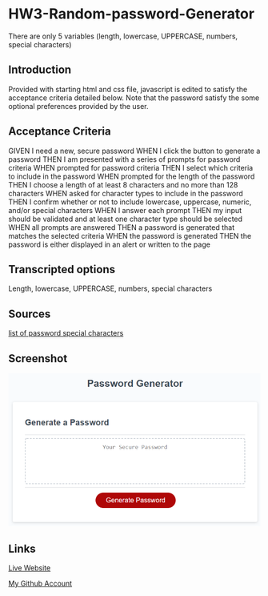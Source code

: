 # HW3-Random-password-Generator
There are only 5 variables (length, lowercase, UPPERCASE, numbers, special characters)

## Introduction
Provided with starting html and css file, javascript is edited to satisfy the acceptance criteria detailed below. 
Note that the password satisfy the some optional preferences provided by the user.

## Acceptance Criteria

GIVEN I need a new, secure password
WHEN I click the button to generate a password
THEN I am presented with a series of prompts for password criteria
WHEN prompted for password criteria
THEN I select which criteria to include in the password
WHEN prompted for the length of the password
THEN I choose a length of at least 8 characters and no more than 128 characters
WHEN asked for character types to include in the password
THEN I confirm whether or not to include lowercase, uppercase, numeric, and/or special characters
WHEN I answer each prompt
THEN my input should be validated and at least one character type should be selected
WHEN all prompts are answered
THEN a password is generated that matches the selected criteria
WHEN the password is generated
THEN the password is either displayed in an alert or written to the page

## Transcripted options

Length, lowercase, UPPERCASE, numbers, special characters

## Sources

[list of password special characters](https://www.owasp.org/index.php/Password_special_characters)



## Screenshot

![The Password Generator application displays a red button to "Generate Password".](./Assets/Screenshot.png)

## Links

[Live Website](https://hongnodie.github.io/HW3-Random-password-Generator/)  

[My Github Account](https://github.com/Hongnodie)